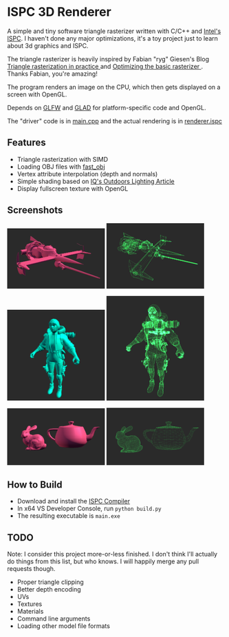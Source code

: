 # ISPC 3D Renderer
A simple and tiny software triangle rasterizer written with C/C++ and [Intel's ISPC](https://ispc.github.io/index.html).
I haven't done any major optimizations, it's a toy project just to learn about 3d graphics and ISPC.

The triangle rasterizer is heavily inspired by Fabian "ryg" Giesen's Blog [Triangle rasterization in practice
](https://fgiesen.wordpress.com/2013/02/08/triangle-rasterization-in-practice/) and [Optimizing the basic rasterizer
](https://fgiesen.wordpress.com/2013/02/10/optimizing-the-basic-rasterizer/). Thanks Fabian, you're amazing!

The program renders an image on the CPU, which then gets displayed on a screen with OpenGL.

Depends on [GLFW](https://glfw.org) and [GLAD](https://glad.dav1d.de/) for platform-specific code and OpenGL.

The "driver" code is in [main.cpp](main.cpp) and the actual rendering is in [renderer.ispc](renderer.ispc)

## Features
- Triangle rasterization with SIMD
- Loading OBJ files with [fast_obj](https://github.com/thisistherk/fast_obj)
- Vertex attribute interpolation (depth and normals)
- Simple shading based on [IQ's Outdoors Lighting Article](https://iquilezles.org/articles/outdoorslighting/)
- Display fullscreen texture with OpenGL

## Screenshots
<p>
<img src="screenshots/swordfish.png" width=45%>  
<img src="screenshots/swordfish_w.png" width=45%>  
</p>
<p>
<img src="screenshots/wattson.png" width=45%>  
<img src="screenshots/wattson_w.png" width=45%>  
</p>
<p>
<img src="screenshots/bunny_teapot.png" width=45%>  
<img src="screenshots/bunny_teapot_w.png" width=45%>  
</p>

## How to Build
- Download and install the [ISPC Compiler](https://github.com/ispc/ispc)
- In x64 VS Developer Console, run `python build.py`
- The resulting executable is `main.exe`

## TODO
Note: I consider this project more-or-less finished. I don't think I'll actually do things from this list, but who knows. I will happily merge any pull requests though.
- Proper triangle clipping
- Better depth encoding
- UVs
- Textures
- Materials
- Command line arguments
- Loading other model file formats
